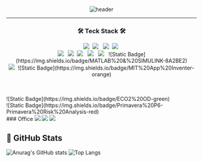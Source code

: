 <div align="center">

 ![header](https://capsule-render.vercel.app/api?type=rect&color=auto&height=300&section=header&text=SuhanBae's%20Github&fontSize=90&animation=fadeIn)
</div>

***


<h3 align="center">🛠 Teck Stack 🛠</h3>
<p align="center">
<img src="https://img.shields.io/badge/Java-007396?style=flat&logo=Java&logoColor=white"/></a>&nbsp 
<img src="https://img.shields.io/badge/Spring-#6DB33F?style=flat&logo=Spring&logoColor=white"/> </a>&nbsp
<img src="https://img.shields.io/badge/SpringBoot-#6DB33F?style=flat&logo=SpringBoot&logoColor=white"/></a>&nbsp
<img src="https://img.shields.io/badge/MySQL##4479A1?style=flat&logo=MySQL&logoColor=white"/></a>&nbsp
<br/>
<img src="https://img.shields.io/badge/Python-3776AB?style=flat-square&logo=Python&logoColor=white"/> </a>&nbsp
<img src="https://img.shields.io/badge/Google Colab-F9AB00?style=flat-square&logo=googlecolab&logoColor=white"/></a>&nbsp
<img src="https://img.shields.io/badge/C-A8B9CC?style=flat-square&logo=C&logoColor=white"/> </a>&nbsp
<img src="https://img.shields.io/badge/C++-00599C?style=flat-square&logo=C%2B%2B&logoColor=white"/> </a>&nbsp
<img src="https://img.shields.io/badge/Visual Studio-5C2D91?style=flat-square&logo=Visual Studio&logoColor=white"/> </a>&nbsp
![Static Badge](https://img.shields.io/badge/MATLAB%20&%20SIMULINK-8A2BE2)
<br/>
<img src="https://img.shields.io/badge/Arduino-00878F?style=flat-square&logo=Arduino&logoColor=white"/></a>&nbsp
![Static Badge](https://img.shields.io/badge/MIT%20App%20Inventer-orange)
</p>
<br/>

<br/>
![Static Badge](https://img.shields.io/badge/ECO2%20OD-green)
<br/>
![Static Badge](https://img.shields.io/badge/Primavera%20P6-Primavera%20Risk%20Analysis-red)
<br/>
### Office
<img src="https://img.shields.io/badge/Microsoft Word-2B579A?style=flat-square&logo=Microsoft Word&logoColor=white"/> <img src="https://img.shields.io/badge/Microsoft PowerPoint-B7472A?style=flat-square&logo=Microsoft PowerPoint&logoColor=white"/> <img src="https://img.shields.io/badge/Microsoft Excel-217346?style=flat-square&logo=Microsoft Excel&logoColor=white"/>


## 🔎 GitHub Stats
<p>
  
  ![Anurag's GitHub stats](https://github-readme-stats.vercel.app/api?username=SwnBae&show_icons=true&theme=default)
  ![Top Langs](https://github-readme-stats.vercel.app/api/top-langs/?username=SwnBae&layout=compact)
</p>
